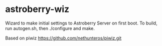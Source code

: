 # astroberry-wiz
Wizard to make initial settings to Astroberry Server on first boot.
To build, run autogen.sh, then ./configure and make.

Based on piwiz https://github.com/nethunteros/piwiz.git
